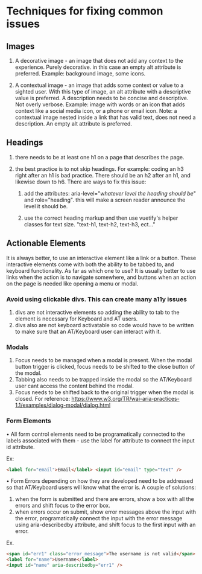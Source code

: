 # Techniques for fixing common issues

## Images

1. A decorative image - an image that does not add any context to the experience. Purely decorative. in this case an empty alt attribute is preferred. Example: background image, some icons.

2. A contextual image - an image that adds some context or value to a sighted user. With this type of image, an alt attribute with a descriptive value is preferred. A description needs to be concise and descriptive. Not overly verbose. Example: image with words or an icon that adds context like a social media icon, or a phone or email icon. Note: a contextual image nested inside a link that has valid text, does not need a description. An empty alt attribute is preferred.

## Headings

1. there needs to be at least one h1 on a page that describes the page.

2. the best practice is to not skip headings. For example: coding an h3 right after an h1 is bad practice. There should be an h2 after an h1, and likewise down to h6. There are ways to fix this issue:

   1. add the attributes: aria-level="_whatever level the heading should be_" and role="heading". this will make a screen reader announce the level it should be.

   2. use the correct heading markup and then use vuetify's helper classes for text size. "text-h1, text-h2, text-h3, ect..."

## Actionable Elements

It is always better, to use an interactive element like a link or a button. These interactive elements come with both the ability to be tabbed to, and keyboard functionality. As far as which one to use? It is usually better to use links when the action is to navigate somewhere, and buttons when an action on the page is needed like opening a menu or modal.

### Avoid using clickable divs. This can create many a11y issues

1. divs are not interactive elements so adding the ability to tab to the element is necessary for Keyboard and AT users.
2. divs also are not keyboard activatable so code would have to be written to make sure that an AT/Keyboard user can interact with it.

### Modals

1. Focus needs to be managed when a modal is present. When the modal button trigger is clicked, focus needs to be shifted to the close button of the modal.
2. Tabbing also needs to be trapped inside the modal so the AT/Keyboard user cant access the content behind the modal.
3. Focus needs to be shifted back to the original trigger when the modal is closed. For reference: <a href="<https://www.w3.org/TR/wai-aria-practices-1.1/examples/dialog-modal/dialog.html>" target="_blank">https://www.w3.org/TR/wai-aria-practices-1.1/examples/dialog-modal/dialog.html</a>

### Form Elements

• All form control elements need to be programatically connected to the labels associated with them - use the label for attribute to connect the input id attribute.

Ex:

```html
<label for="email">Email</label> <input id="email" type="text" />
```

• Form Errors depending on how they are developed need to be addressed so that AT/Keyboard users will know what the error is. A couple of solutions:

1. when the form is submitted and there are errors, show a box with all the errors and shift focus to the error box.
2. when errors occur on submit, show error messages above the input with the error, programatically connect the input with the error message using aria-describedby attribute, and shift focus to the first input with an error.

Ex.

```html
<span id="err1" class="error_message">The username is not valid</span>
<label for="name">Username</label>
<input id="name" aria-describedby="err1" />
```
